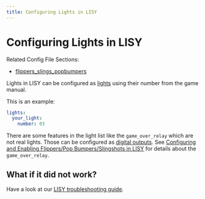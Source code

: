 ```yaml
---
title: Configuring Lights in LISY
---
```


# Configuring Lights in LISY


Related Config File Sections:

* [flippers_slings_popbumpers](../../config/lights.md)

Lights in LISY can be configured as
[lights](../../config/lights.md) using their
number from the game manual.

This is an example:

``` yaml
lights:
  your_light:
    number: 03
```

There are some features in the light list like the `game_over_relay`
which are not real lights. Those can be configured as
[digital outputs](../../config/digital_outputs.md). See [Configuring and Enabling Flippers/Pop Bumpers/Slingshots in LISY](flippers_slings_popbumpers.md) for details about the `game_over_relay`.

## What if it did not work?

Have a look at our
[LISY troubleshooting guide](../../troubleshooting/index.md).
